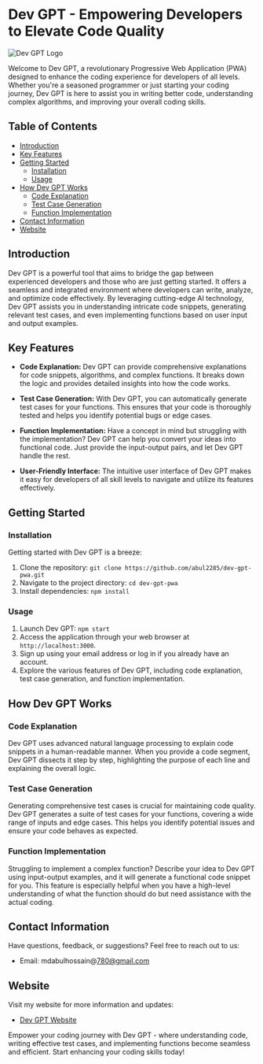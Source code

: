 # Dev GPT - Empowering Developers to Elevate Code Quality

![Dev GPT Logo](link-to-your-logo-image)

Welcome to Dev GPT, a revolutionary Progressive Web Application (PWA) designed to enhance the coding experience for developers of all levels. Whether you're a seasoned programmer or just starting your coding journey, Dev GPT is here to assist you in writing better code, understanding complex algorithms, and improving your overall coding skills.

## Table of Contents

- [Introduction](#introduction)
- [Key Features](#key-features)
- [Getting Started](#getting-started)
  - [Installation](#installation)
  - [Usage](#usage)
- [How Dev GPT Works](#how-dev-gpt-works)
  - [Code Explanation](#code-explanation)
  - [Test Case Generation](#test-case-generation)
  - [Function Implementation](#function-implementation)
- [Contact Information](#contact-information)
- [Website](#website)

## Introduction

Dev GPT is a powerful tool that aims to bridge the gap between experienced developers and those who are just getting started. It offers a seamless and integrated environment where developers can write, analyze, and optimize code effectively. By leveraging cutting-edge AI technology, Dev GPT assists you in understanding intricate code snippets, generating relevant test cases, and even implementing functions based on user input and output examples.

## Key Features

- **Code Explanation:** Dev GPT can provide comprehensive explanations for code snippets, algorithms, and complex functions. It breaks down the logic and provides detailed insights into how the code works.

- **Test Case Generation:** With Dev GPT, you can automatically generate test cases for your functions. This ensures that your code is thoroughly tested and helps you identify potential bugs or edge cases.

- **Function Implementation:** Have a concept in mind but struggling with the implementation? Dev GPT can help you convert your ideas into functional code. Just provide the input-output pairs, and let Dev GPT handle the rest.

- **User-Friendly Interface:** The intuitive user interface of Dev GPT makes it easy for developers of all skill levels to navigate and utilize its features effectively.

## Getting Started

### Installation

Getting started with Dev GPT is a breeze:

1. Clone the repository: `git clone https://github.com/abul2285/dev-gpt-pwa.git`
2. Navigate to the project directory: `cd dev-gpt-pwa`
3. Install dependencies: `npm install`

### Usage

1. Launch Dev GPT: `npm start`
2. Access the application through your web browser at `http://localhost:3000`.
3. Sign up using your email address or log in if you already have an account.
4. Explore the various features of Dev GPT, including code explanation, test case generation, and function implementation.

## How Dev GPT Works

### Code Explanation

Dev GPT uses advanced natural language processing to explain code snippets in a human-readable manner. When you provide a code segment, Dev GPT dissects it step by step, highlighting the purpose of each line and explaining the overall logic.

### Test Case Generation

Generating comprehensive test cases is crucial for maintaining code quality. Dev GPT generates a suite of test cases for your functions, covering a wide range of inputs and edge cases. This helps you identify potential issues and ensure your code behaves as expected.

### Function Implementation

Struggling to implement a complex function? Describe your idea to Dev GPT using input-output examples, and it will generate a functional code snippet for you. This feature is especially helpful when you have a high-level understanding of what the function should do but need assistance with the actual coding.

## Contact Information

Have questions, feedback, or suggestions? Feel free to reach out to us:

- Email: mdabulhossain@780@gmail.com

## Website

Visit my website for more information and updates:

- [Dev GPT Website](https://dev-gpt-paw.vercel.app)

Empower your coding journey with Dev GPT - where understanding code, writing effective test cases, and implementing functions become seamless and efficient. Start enhancing your coding skills today!
